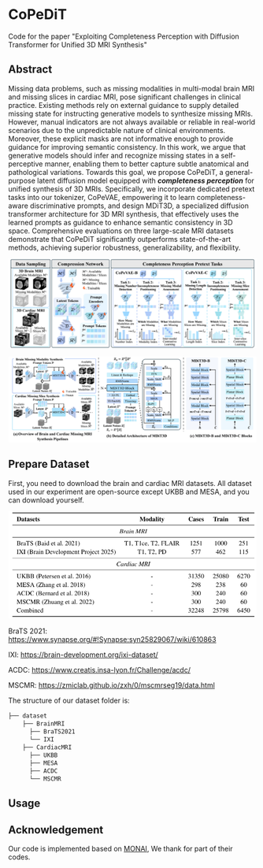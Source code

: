 # CoPeDiT
Code for the paper "Exploiting Completeness Perception with Diffusion Transformer for Unified 3D MRI Synthesis"

## Abstract
Missing data problems, such as missing modalities in multi-modal brain MRI and missing slices in cardiac MRI, pose significant challenges in clinical practice. Existing methods rely on external guidance to supply detailed missing state for instructing generative models to synthesize missing MRIs. However, manual indicators are not always available or reliable in real-world scenarios due to the unpredictable nature of clinical environments. Moreover, these explicit masks are not informative enough to provide guidance for improving semantic consistency. In this work, we argue that generative models should infer and recognize missing states in a self-perceptive manner, enabling them to better capture subtle anatomical and pathological variations. Towards this goal, we propose CoPeDiT, a general-purpose latent diffusion model equipped with ***completeness perception*** for unified synthesis of 3D MRIs. Specifically, we incorporate dedicated pretext tasks into our tokenizer, CoPeVAE, empowering it to learn completeness-aware discriminative prompts, and design MDiT3D, a specialized diffusion transformer architecture for 3D MRI synthesis, that effectively uses the learned prompts as guidance to enhance semantic consistency in 3D space. Comprehensive evaluations on three large-scale MRI datasets demonstrate that CoPeDiT significantly outperforms state-of-the-art methods, achieving superior robustness, generalizability, and flexibility.

![teaser](assets/CoPeVAE.png)

![teaser](assets/MDiT3D.png)

## Prepare Dataset
First, you need to download the brain and cardiac MRI datasets. All dataset used in our experiment are open-source except UKBB and MESA, and you can download yourself.

![teaser](assets/Dataset.png)

BraTS 2021: https://www.synapse.org/#!Synapse:syn25829067/wiki/610863 

IXI: https://brain-development.org/ixi-dataset/ 

ACDC: https://www.creatis.insa-lyon.fr/Challenge/acdc/

MSCMR: https://zmiclab.github.io/zxh/0/mscmrseg19/data.html

The structure of our dataset folder is:
```
├── dataset
    ├── BrainMRI
      ├── BraTS2021
      └── IXI
    ├── CardiacMRI
      ├── UKBB
      ├── MESA
      ├── ACDC
      └── MSCMR
```

## Usage


## Acknowledgement
Our code is implemented based on [MONAI](https://github.com/Project-MONAI/research-contributions), We thank for part of their codes.
